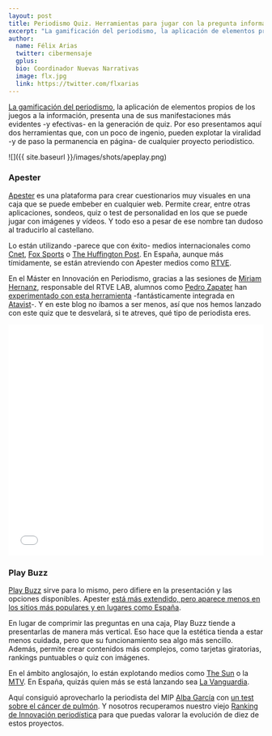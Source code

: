 ```yaml
---
layout: post
title: Periodismo Quiz. Herramientas para jugar con la pregunta informativa
excerpt: "La gamificación del periodismo, la aplicación de elementos propios de los juegos a la información, presenta una de sus manifestaciones más evidentes -y efectivas- en la generación de quiz. Por eso presentamos aquí dos herramientas que, con un poco de ingenio, pueden explotar la viralidad -y de paso la permanencia en página- de cualquier proyecto periodístico."
author:
  name: Félix Arias
  twitter: cibermensaje
  gplus:  
  bio: Coordinador Nuevas Narrativas
  image: flx.jpg
  link: https://twitter.com/flxarias
---
```

[La gamificación del periodismo]( http://mip.umh.es/blog/2015/01/08/informacion_gamificacion/), la aplicación de elementos propios de los juegos a la información, presenta una de sus manifestaciones más evidentes -y efectivas- en la generación de quiz. Por eso presentamos aquí dos herramientas que, con un poco de ingenio, pueden explotar la viralidad -y de paso la permanencia en página- de cualquier proyecto periodístico.

![]({{ site.baseurl }}/images/shots/apeplay.png)

### Apester

[Apester](http://apester.com/) es una plataforma para crear cuestionarios muy visuales en una caja que se puede embeber en cualquier web. Permite crear, entre otras aplicaciones, sondeos, quiz o test de personalidad en los que se puede jugar con imágenes y vídeos. Y todo eso a pesar de ese nombre tan dudoso al traducirlo al castellano.

Lo están utilizando -parece que con éxito- medios internacionales como [Cnet](http://www.cnet.com/news/superhero-smackdown-who-should-win-these-epic-match-ups/), [Fox Sports](http://www.foxsports.com/buzzer/story/sports-era-quiz-baseball-golden-age-chicago-bulls-titles-michael-jordan-babe-ruth-122515) o [The Huffington Post](http://www.huffingtonpost.com/entry/who-said-it-donald-trump-or-kanye-west_us_55d64a6fe4b0f593f7f6d2fb?ncid=tweetlnkushpmg00000067). En España, aunque más tímidamente, se están atreviendo con Apester medios como [RTVE](http://www.rtve.es/television/20160414/test-personalidad-alcantara-eres/1331682.shtml).

En el Máster en Innovación en Periodismo, gracias a las sesiones de [Miriam Hernanz](https://twitter.com/miriamhernanz), responsable del RTVE LAB, alumnos como [Pedro Zapater](https://twitter.com/pedro_zapater) han [experimentado con esta herramienta](http://es.diviernes.com/trumbo) -fantásticamente integrada en [Atavist](https://atavist.com/)-. Y en este blog no íbamos a ser menos, así que nos hemos lanzado con este quiz que te desvelará, si te atreves, qué tipo de periodista eres.

<iframe src="//renderer.qmerce.com/interaction/5735c02513ce5dee2234c27c"  width="100%" height="458" frameborder="0" scrolling="no"></iframe>

<br>

### Play Buzz

[Play Buzz]( https://www.playbuzz.com/) sirve para lo mismo, pero difiere en la presentación y las opciones disponibles. Apester [está más extendido, pero aparece menos en los sitios más populares y en lugares como España]( https://www.similartech.com/compare/apester-vs-playbuzz).

En lugar de comprimir las preguntas en una caja, Play Buzz tiende a presentarlas de manera más vertical. Eso hace que la estética tienda a estar menos cuidada, pero que su funcionamiento sea algo más sencillo. Además, permite crear contenidos más complejos, como tarjetas giratorias, rankings puntuables o quiz con imágenes.

En el ámbito anglosajón, lo están explotando medios como [The Sun]( https://www.playbuzz.com/thesun11) o la [MTV]( http://www.playbuzz.com/mtveditorial10). En España, quizás quien más se está lanzando sea [La Vanguardia]( http://www.playbuzz.com/lavanguardia11). 

Aquí consiguió aprovecharlo la periodista del MIP [Alba García](https://twitter.com/albagortega) con [un test sobre el cáncer de pulmón](http://www.playbuzz.com/albaoq10/las-notas-del-c-ncer-de-pulm-n-en-espa-a). Y nosotros recuperamos nuestro viejo [Ranking de Innovación periodística](http://mip.umh.es/ranking/) para que puedas valorar la evolución de diez de estos proyectos.


<script type="text/javascript" src="//cdn.playbuzz.com/widget/feed.js"></script>
<div class="pb_feed" data-embed-by="1191012a-37bb-416b-90ec-5124475505ef" data-game="/flxarias10/el-periodismo-m-s-innovador" data-recommend="false" data-comments="false"></div>